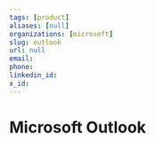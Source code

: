 ```yaml
---
tags: [product]
aliases: [null]
organizations: [microsoft]
slug: outlook
url: null
email: 
phone: 
linkedin_id: 
x_id: 
---
```


# Microsoft Outlook
